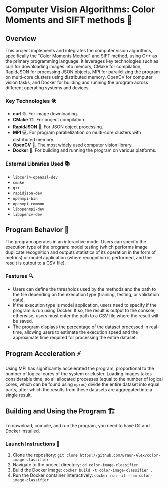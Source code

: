 # Computer Vision Algorithms: Color Moments and SIFT methods 🎨

## Overview
This project implements and integrates the computer vision algorithms, specifically the "Color Moments Method" and SIFT method, using C++ as the primary programming language. It leverages key technologies such as curl for downloading images into memory, CMake for compilation, RapidJSON for processing JSON objects, MPI for parallelizing the program on multi-core clusters using distributed memory, OpenCV for computer vision tasks, and Docker for building and running the program across different operating systems and devices.

### Key Technologies 🛠️
- **curl** 🌐. For image downloading.
- **CMake** 🏗. For project compilation.
- **RapidJSON** 📄. For JSON object processing.
- **MPI** 💻. For program parallelization on multi-core clusters with distributed memory.
- **OpenCV** 📸. The most widely used computer vision library.
- **Docker** 🐳. For building and running the program on various platforms.

### External Libraries Used 📚
- `libcurl4-openssl-dev`
- `cmake`
- `g++`
- `rapidjson-dev`
- `openmpi-bin`
- `openmpi-common`
- `libopenmpi-dev`
- `libopencv-dev`

## Program Behavior 🤖
The program operates in an interactive mode. Users can specify the execution type of the program: model testing (which performs image duplicate recognition and outputs statistics of its operation in the form of metrics) or model application (where recognition is performed, and the result is output to a CSV file).

### Features 🔍
- Users can define the thresholds used by the methods and the path to the file depending on the execution type (training, testing, or validation data).
- If the execution type is model application, users need to specify if the program is run using Docker. If so, the result is output to the console; otherwise, users must enter the path to a CSV file where the result will be saved.
- The program displays the percentage of the dataset processed in real-time, allowing users to estimate the execution speed and the approximate time required for processing the entire dataset.

## Program Acceleration ⚡
Using MPI has significantly accelerated the program, proportional to the number of logical cores of the system or cluster. Loading images takes considerable time, so all allocated processes (equal to the number of logical cores, which can be found using `nproc`) divide the entire dataset into equal parts, after which the results from these datasets are aggregated into a single result.

## Building and Using the Program 🏗️
To download, compile, and run the program, you need to have Git and Docker installed.

### Launch Instructions 🚀
1. Clone the repository: `git clone https://github.com/Braun-Alex/color-image-classifier`
2. Navigate to the project directory: `cd color-image-classifier`
3. Build the Docker image: `docker build -t color-image-classifier .`
4. Run the Docker container interactively: `docker run -it --rm color-image-classifier`
